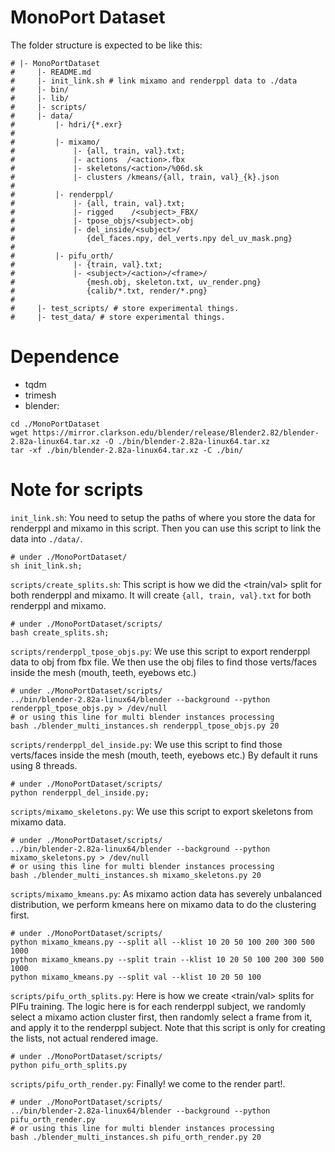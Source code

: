 # MonoPort Dataset
The folder structure is expected to be like this:

    # |- MonoPortDataset
    #     |- README.md
    #     |- init_link.sh # link mixamo and renderppl data to ./data
    #     |- bin/
    #     |- lib/
    #     |- scripts/
    #     |- data/
    #         |- hdri/{*.exr}
    #
    #         |- mixamo/
    #             |- {all, train, val}.txt;
    #             |- actions  /<action>.fbx
    #             |- skeletons/<action>/%06d.sk
    #             |- clusters /kmeans/{all, train, val}_{k}.json
    #
    #         |- renderppl/
    #             |- {all, train, val}.txt;
    #             |- rigged    /<subject>_FBX/
    #             |- tpose_objs/<subject>.obj
    #             |- del_inside/<subject>/
    #                {del_faces.npy, del_verts.npy del_uv_mask.png}
    #
    #         |- pifu_orth/
    #             |- {train, val}.txt;
    #             |- <subject>/<action>/<frame>/
    #                {mesh.obj, skeleton.txt, uv_render.png}
    #                {calib/*.txt, render/*.png}
    #
    #     |- test_scripts/ # store experimental things.
    #     |- test_data/ # store experimental things.

# Dependence
- tqdm
- trimesh
- blender: 
```
cd ./MonoPortDataset
wget https://mirror.clarkson.edu/blender/release/Blender2.82/blender-2.82a-linux64.tar.xz -O ./bin/blender-2.82a-linux64.tar.xz
tar -xf ./bin/blender-2.82a-linux64.tar.xz -C ./bin/
```

# Note for scripts
`init_link.sh`: You need to setup the paths of where you store the data for renderppl and mixamo in this script. Then you can use this script to link the data into `./data/`.
```
# under ./MonoPortDataset/
sh init_link.sh;
```

`scripts/create_splits.sh`: This script is how we did the <train/val> split for both renderppl and mixamo. It will create `{all, train, val}.txt` for both renderppl and mixamo.
```
# under ./MonoPortDataset/scripts/
bash create_splits.sh;
```

`scripts/renderppl_tpose_objs.py`: We use this script to export renderppl data to obj from fbx file. We then use the obj files to find those verts/faces inside the mesh (mouth, teeth, eyebows etc.)
```
# under ./MonoPortDataset/scripts/
../bin/blender-2.82a-linux64/blender --background --python renderppl_tpose_objs.py > /dev/null
# or using this line for multi blender instances processing
bash ./blender_multi_instances.sh renderppl_tpose_objs.py 20
```

`scripts/renderppl_del_inside.py`: We use this script to find those verts/faces inside the mesh (mouth, teeth, eyebows etc.) By default it runs using 8 threads.
```
# under ./MonoPortDataset/scripts/
python renderppl_del_inside.py;
```

`scripts/mixamo_skeletons.py`: We use this script to export skeletons from mixamo data.
```
# under ./MonoPortDataset/scripts/
../bin/blender-2.82a-linux64/blender --background --python mixamo_skeletons.py > /dev/null
# or using this line for multi blender instances processing
bash ./blender_multi_instances.sh mixamo_skeletons.py 20
```

`scripts/mixamo_kmeans.py`: As mixamo action data has severely unbalanced distribution, we perform kmeans here on mixamo data to do the clustering first.
```
# under ./MonoPortDataset/scripts/
python mixamo_kmeans.py --split all --klist 10 20 50 100 200 300 500 1000
python mixamo_kmeans.py --split train --klist 10 20 50 100 200 300 500 1000
python mixamo_kmeans.py --split val --klist 10 20 50 100
```

`scripts/pifu_orth_splits.py`: Here is how we create <train/val> splits for PIFu training. The logic here is for each renderppl subject, we randomly select a mixamo action cluster first, then randomly select a frame from it, and apply it to the renderppl subject. Note that this script is only for creating the lists, not actual rendered image.
```
# under ./MonoPortDataset/scripts/
python pifu_orth_splits.py
```

`scripts/pifu_orth_render.py`: Finally! we come to the render part!.
```
# under ./MonoPortDataset/scripts/
../bin/blender-2.82a-linux64/blender --background --python pifu_orth_render.py
# or using this line for multi blender instances processing
bash ./blender_multi_instances.sh pifu_orth_render.py 20
```